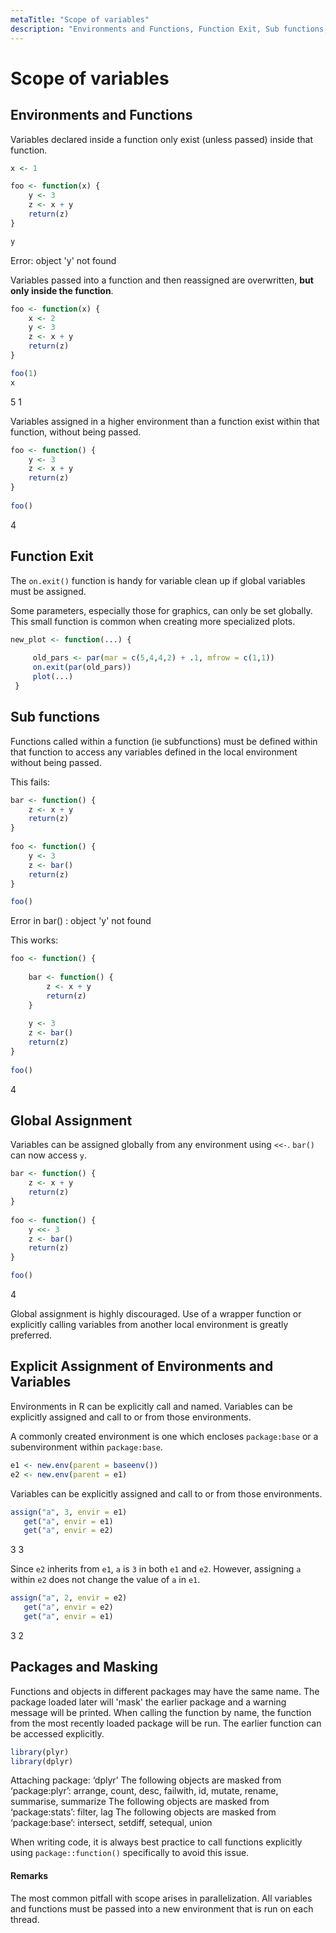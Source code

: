 ```yaml
---
metaTitle: "Scope of variables"
description: "Environments and Functions, Function Exit, Sub functions, Global Assignment, Explicit Assignment of Environments and Variables, Packages and Masking"
---
```


# Scope of variables



## Environments and Functions


Variables declared inside a function only exist (unless passed) inside that function.

```r
x <- 1

foo <- function(x) {
    y <- 3
    z <- x + y
    return(z)
}

y

```

> 
Error: object 'y' not found


Variables passed into a function and then reassigned are overwritten, **but only inside the function**.

```r
foo <- function(x) {
    x <- 2
    y <- 3
    z <- x + y
    return(z)
}

foo(1)
x

```

> 
5
1


Variables assigned in a higher environment than a function exist within that function, without being passed.

```r
foo <- function() {
    y <- 3
    z <- x + y
    return(z)
}
    
foo()

```

> 
4




## Function Exit


The `on.exit()` function is handy for variable clean up if global variables must be assigned.

Some parameters, especially those for graphics, can only be set globally. This small function is common when creating more specialized plots.

```r
new_plot <- function(...) {
     
     old_pars <- par(mar = c(5,4,4,2) + .1, mfrow = c(1,1))
     on.exit(par(old_pars))
     plot(...)
 }

```



## Sub functions


Functions called within a function (ie subfunctions) must be defined within that function to access any variables defined in the local environment without being passed.

This fails:

```r
bar <- function() {
    z <- x + y
    return(z)
}
    
foo <- function() {
    y <- 3
    z <- bar()
    return(z)
}

foo()

```

> 
Error in bar() : object 'y' not found


This works:

```r
foo <- function() {
    
    bar <- function() {
        z <- x + y
        return(z)
    }
    
    y <- 3
    z <- bar()
    return(z)
}
    
foo()

```

> 
4




## Global Assignment


Variables can be assigned globally from any environment using `<<-`. `bar()` can now access `y`.

```r
bar <- function() {
    z <- x + y
    return(z)
}
    
foo <- function() {
    y <<- 3
    z <- bar()
    return(z)
}

foo()

```

> 
4


Global assignment is highly discouraged. Use of a wrapper function or explicitly calling variables from another local environment is greatly preferred.



## Explicit Assignment of Environments and Variables


Environments in R can be explicitly call and named. Variables can be explicitly assigned and call to or from those environments.

A commonly created environment is one which encloses `package:base` or a subenvironment within `package:base`.

```r
e1 <- new.env(parent = baseenv())
e2 <- new.env(parent = e1)

```

Variables can be explicitly assigned and call to or from those environments.

```r
assign("a", 3, envir = e1)
   get("a", envir = e1)
   get("a", envir = e2)

```

> 
3
3


Since `e2` inherits from `e1`, `a` is `3` in both `e1` and `e2`. However, assigning `a` within `e2` does not change the value of `a` in `e1`.

```r
assign("a", 2, envir = e2)
   get("a", envir = e2)
   get("a", envir = e1)

```

> 
3
2




## Packages and Masking


Functions and objects in different packages may have the same name. The package loaded later will 'mask' the earlier package and a warning message will be printed. When calling the function by name, the function from the most recently loaded package will be run. The earlier function can be accessed explicitly.

```r
library(plyr)
library(dplyr)

```

> 
Attaching package: ‘dplyr’
The following objects are masked from ‘package:plyr’:
arrange, count, desc, failwith, id, mutate, rename, summarise, summarize
The following objects are masked from ‘package:stats’:
filter, lag
The following objects are masked from ‘package:base’:
intersect, setdiff, setequal, union


When writing code, it is always best practice to call functions explicitly using `package::function()` specifically to avoid this issue.



#### Remarks


The most common pitfall with scope arises in parallelization. All variables and functions must be passed into a new environment that is run on each thread.

